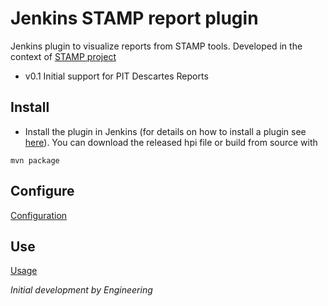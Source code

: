 # Jenkins STAMP report plugin
Jenkins plugin to visualize reports from STAMP tools.
Developed in the context of [STAMP project](https://stamp.ow2.org/)

* v0.1
Initial support for PIT Descartes Reports


## Install
* Install the plugin in Jenkins (for details on how to install a plugin see [here](https://jenkins.io/doc/book/managing/plugins/)).
You can download the released hpi file or build from source with 

```
mvn package
```

## Configure
[Configuration](docs/CONFIG.md)


## Use 
[Usage](docs/USAGE.md)

_Initial development by Engineering_